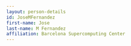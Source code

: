 ```yaml
---
layout: person-details
id: JoseMFernandez
first-name: Jose
last-name: M Fernandez
affiliation: Barcelona Supercomputing Center
---
```

